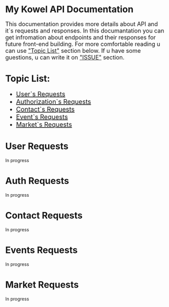# My Kowel API Documentation
<div style="font-size: 18px">
This documentation provides more details about API and it`s requests and responses. In this documantation you can get infromation about endpoints and their responses for future front-end building. For more comfortable reading u can use <a href="#topic-list">"Topic List"</a> section below. If u have some guestions, u can write it on <a href="https://github.com/off-the-az/MyKowelAPI/issues">"ISSUE"</a> section.
</div>

# Topic List:
<ul style="font-size: 20px">
    <li><a href="#user-requests">User`s Requests</a></li>
    <li><a href="#auth-requests">Authorization`s Requests</a></li>
    <li><a href="#contact-requests">Contact`s Requests</a></li>
    <li><a href="#events-requests">Event`s Requests</a></li>
    <li><a href="#market-requests">Market`s Requests</a></li>
</ul>

# User Requests
In progress
# Auth Requests
In progress
# Contact Requests
In progress
# Events Requests
In progress
# Market Requests
In progress